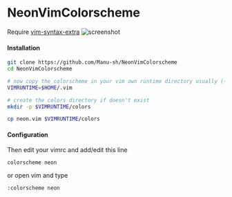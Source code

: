# NeonVimColorscheme

Require [vim-syntax-extra](https://github.com/justinmk/vim-syntax-extra)
![screenshot](https://anonimag.es/i/vimcscheme_xorg82d65.png)

#### Installation
```bash
git clone https://github.com/Manu-sh/NeonVimColorscheme
cd NeonVimColorscheme

# now copy the colorscheme in your vim own runtime directory usually (~/.vim)
VIMRUNTIME=$HOME/.vim

# create the colors directory if doesn't exist
mkdir -p $VIMRUNTIME/colors

cp neon.vim $VIMRUNTIME/colors
```

#### Configuration
Then edit your vimrc and add/edit this line
```vim
colorscheme neon
```

or open vim and type
```vim
:colorscheme neon
```
